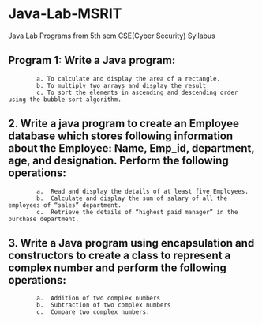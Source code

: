 # Java-Lab-MSRIT
Java Lab Programs from 5th sem CSE(Cyber Security) Syllabus 

## Program 1: Write a Java program: 
            a. To calculate and display the area of a rectangle. 
            b. To multiply two arrays and display the result 
            c. To sort the elements in ascending and descending order using the bubble sort algorithm.
              
## 2.	Write a java program to create an Employee database which stores following information about the Employee: Name, Emp_id, department, age, and designation. Perform the following operations:
            a.	Read and display the details of at least five Employees.
            b.	Calculate and display the sum of salary of all the employees of “sales” department.
            c.	Retrieve the details of “highest paid manager” in the purchase department.

## 3.	Write a Java program using encapsulation and constructors to create a class to represent a complex number and perform the following operations: 
            a.	Addition of two complex numbers
            b.	Subtraction of two complex numbers
            c.	Compare two complex numbers.